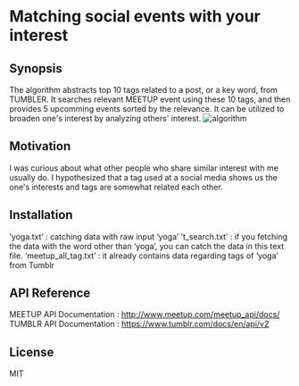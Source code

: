 # Matching social events with your interest

## Synopsis
  The algorithm abstracts top 10 tags related to a post, or a key word, from TUMBLER. It searches relevant MEETUP event using these 10 tags, and then provides 5 upcomming events sorted by the relevance. It can be utilized to broaden one's interest by analyzing others' interest. 
  ![algorithm](https://user-images.githubusercontent.com/24194372/49836558-1decf380-fd71-11e8-8335-9d447477ebf0.png)
  
## Motivation
  I was curious about what other people who share similar interest with me usually do. I hypothesized that a tag used at a social media shows us the one's interests and tags are somewhat related each other.  
  

## Installation

’yoga.txt’ : catching data with raw input ‘yoga’
’t_search.txt’ : if you fetching the data with the word other than ‘yoga’, you can catch the data in this text file.
‘meetup_all_tag.txt’ : it already contains data regarding tags of ‘yoga’ from Tumblr


## API Reference

MEETUP API Documentation : http://www.meetup.com/meetup_api/docs/
TUMBLR API Documentation : https://www.tumblr.com/docs/en/api/v2


## License

MIT
